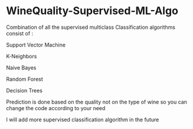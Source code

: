 # WineQuality-Supervised-ML-Algo
Combination of all the supervised multiclass Classification algorithms 
consist of :

Support Vector Machine

 K-Neighbors
 
 Naive Bayes
 
 Random Forest
 
 Decision Trees
 
 Prediction is done based on the quality not on the type of wine so you can change the code according to your need
 
 I will add more supervised classification algorithm in the future


